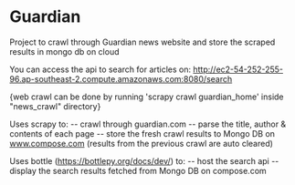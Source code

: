 # Guardian
Project to crawl through Guardian news website and store the scraped results in mongo db on cloud

You can access the api to search for articles on:
  http://ec2-54-252-255-96.ap-southeast-2.compute.amazonaws.com:8080/search
  

{web crawl can be done by running 'scrapy crawl guardian_home' inside "news_crawl" directory}

Uses scrapy to:
  -- crawl through guardian.com
  -- parse the title, author & contents of each page 
  -- store the fresh crawl results to Mongo DB on www.compose.com (results from the previous crawl are auto cleared)


Uses bottle (https://bottlepy.org/docs/dev/) to:
  -- host the search api
  -- display the search results fetched from Mongo DB on compose.com


